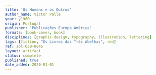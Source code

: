 ```yaml
---
title: 'Os Homens e os Outros'
author_name: Victor Palla
year: y1960
origin: Portugal
publisher: 'Publicações Europa América'
formats: [book-cover, book]
disciplines: [graphic-design, typography, illustration, lettering]
tags: [fiction, "Os Livros das Três Abelhas", red]
ref: sol-030-0045
layout: artifact
status: complete
published: true
date_added: 2020-01-01
---
```

